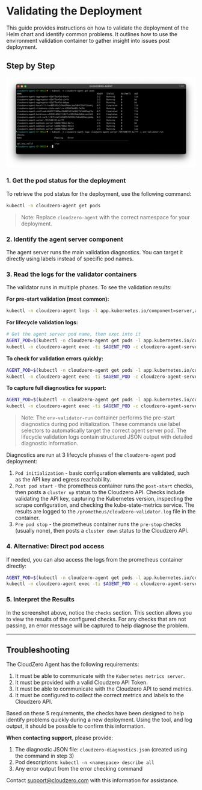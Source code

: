# Validating the Deployment

This guide provides instructions on how to validate the deployment of the Helm chart and identify common problems. It outlines how to use the environment validation container to gather insight into issues post deployment.

## Step by Step

![Validator output](./assets/validator.png)

### 1. Get the pod status for the deployment

To retrieve the pod status for the deployment, use the following command:

```sh
kubectl -n cloudzero-agent get pods
```

> Note: Replace `cloudzero-agent` with the correct namespace for your deployment.

### 2. Identify the agent server component

The agent server runs the main validation diagnostics. You can target it directly using labels instead of specific pod names.

### 3. Read the logs for the validator containers

The validator runs in multiple phases. To see the validation results:

**For pre-start validation (most common):**
```sh
kubectl -n cloudzero-agent logs -l app.kubernetes.io/component=server,app.kubernetes.io/name=cloudzero-agent -c env-validator-run
```

**For lifecycle validation logs:**
```sh
# Get the agent server pod name, then exec into it
AGENT_POD=$(kubectl -n cloudzero-agent get pods -l app.kubernetes.io/component=server,app.kubernetes.io/name=cloudzero-agent -o jsonpath='{.items[0].metadata.name}')
kubectl -n cloudzero-agent exec -ti $AGENT_POD -c cloudzero-agent-server -- cat cloudzero-agent-validator.log
```

**To check for validation errors quickly:**
```sh
AGENT_POD=$(kubectl -n cloudzero-agent get pods -l app.kubernetes.io/component=server,app.kubernetes.io/name=cloudzero-agent -o jsonpath='{.items[0].metadata.name}')
kubectl -n cloudzero-agent exec -ti $AGENT_POD -c cloudzero-agent-server -- cat cloudzero-agent-validator.log | jq -r 'select(.checks) | .checks[] | select(.error) | "\(.name): \(.error)"'
```

**To capture full diagnostics for support:**
```sh
AGENT_POD=$(kubectl -n cloudzero-agent get pods -l app.kubernetes.io/component=server,app.kubernetes.io/name=cloudzero-agent -o jsonpath='{.items[0].metadata.name}')
kubectl -n cloudzero-agent exec -ti $AGENT_POD -c cloudzero-agent-server -- cat cloudzero-agent-validator.log > cloudzero-diagnostics.log
```

> Note: The `env-validator-run` container performs the pre-start diagnostics during pod initialization. These commands use label selectors to automatically target the correct agent server pod. The lifecycle validation logs contain structured JSON output with detailed diagnostic information.

Diagnostics are run at 3 lifecycle phases of the `cloudzero-agent` pod deployment:

1. `Pod initialization` - basic configuration elements are validated, such as the API key and egress reachability.
2. `Post pod start` - the prometheus container runs the `post-start` checks, then posts a `cluster up` status to the Cloudzero API. Checks include validating the API key, capturing the Kubernetes version, inspecting the scrape configuration, and checking the kube-state-metrics service. The results are logged to the `/prometheus/cloudzero-validator.log` file in the container.
3. `Pre pod stop` - the prometheus container runs the `pre-stop` checks (usually none), then posts a `cluster down` status to the Cloudzero API.

### 4. Alternative: Direct pod access

If needed, you can also access the logs from the prometheus container directly:

```sh
AGENT_POD=$(kubectl -n cloudzero-agent get pods -l app.kubernetes.io/component=server,app.kubernetes.io/name=cloudzero-agent -o jsonpath='{.items[0].metadata.name}')
kubectl -n cloudzero-agent exec -ti $AGENT_POD -c cloudzero-agent-server -- cat cloudzero-agent-validator.log
```

### 5. Interpret the Results

In the screenshot above, notice the `checks` section. This section allows you to view the results of the configured checks. For any checks that are not passing, an error message will be captured to help diagnose the problem.

---

## Troubleshooting

The CloudZero Agent has the following requirements:

1. It must be able to communicate with the `Kubernetes metrics server`.
2. It must be provided with a valid Cloudzero API Token.
3. It must be able to communicate with the Cloudzero API to send metrics.
4. It must be configured to collect the correct metrics and labels to the Cloudzero API.

Based on these 5 requirements, the checks have been designed to help identify problems quickly during a new deployment. Using the tool, and log output, it should be possible to confirm this information. 

**When contacting support**, please provide:
1. The diagnostic JSON file: `cloudzero-diagnostics.json` (created using the command in step 3)
2. Pod descriptions: `kubectl -n <namespace> describe all`
3. Any error output from the error checking command

Contact support@cloudzero.com with this information for assistance.
